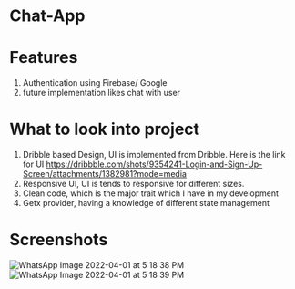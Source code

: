 # Chat-App

# Features
1. Authentication using Firebase/ Google
2. future implementation likes chat with user

# What to look into project 
 1. Dribble based Design, UI is implemented from Dribble. Here is the link for UI https://dribbble.com/shots/9354241-Login-and-Sign-Up-Screen/attachments/1382981?mode=media
2. Responsive UI, UI is tends to responsive for different sizes.
3. Clean code, which is the major trait which I have in my development
4. Getx provider, having a knowledge of different state management

# Screenshots
![WhatsApp Image 2022-04-01 at 5 18 38 PM](https://user-images.githubusercontent.com/47592884/161258639-b0404edb-6809-4141-bca7-9c51fb1760fd.jpeg) ![WhatsApp Image 2022-04-01 at 5 18 39 PM](https://user-images.githubusercontent.com/47592884/161258656-3e99428e-5a53-44a7-a8c6-ad193bde7de3.jpeg)

